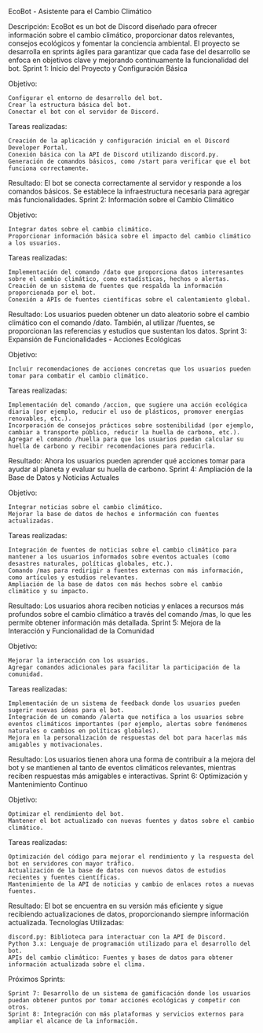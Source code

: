 EcoBot - Asistente para el Cambio Climático

Descripción:
EcoBot es un bot de Discord diseñado para ofrecer información sobre el cambio climático, proporcionar datos relevantes, consejos ecológicos y fomentar la conciencia ambiental. El proyecto se desarrolla en sprints ágiles para garantizar que cada fase del desarrollo se enfoca en objetivos clave y mejorando continuamente la funcionalidad del bot.
Sprint 1: Inicio del Proyecto y Configuración Básica

Objetivo:

    Configurar el entorno de desarrollo del bot.
    Crear la estructura básica del bot.
    Conectar el bot con el servidor de Discord.

Tareas realizadas:

    Creación de la aplicación y configuración inicial en el Discord Developer Portal.
    Conexión básica con la API de Discord utilizando discord.py.
    Generación de comandos básicos, como /start para verificar que el bot funciona correctamente.

Resultado: El bot se conecta correctamente al servidor y responde a los comandos básicos. Se establece la infraestructura necesaria para agregar más funcionalidades.
Sprint 2: Información sobre el Cambio Climático

Objetivo:

    Integrar datos sobre el cambio climático.
    Proporcionar información básica sobre el impacto del cambio climático a los usuarios.

Tareas realizadas:

    Implementación del comando /dato que proporciona datos interesantes sobre el cambio climático, como estadísticas, hechos o alertas.
    Creación de un sistema de fuentes que respalda la información proporcionada por el bot.
    Conexión a APIs de fuentes científicas sobre el calentamiento global.

Resultado: Los usuarios pueden obtener un dato aleatorio sobre el cambio climático con el comando /dato. También, al utilizar /fuentes, se proporcionan las referencias y estudios que sustentan los datos.
Sprint 3: Expansión de Funcionalidades - Acciones Ecológicas

Objetivo:

    Incluir recomendaciones de acciones concretas que los usuarios pueden tomar para combatir el cambio climático.

Tareas realizadas:

    Implementación del comando /accion, que sugiere una acción ecológica diaria (por ejemplo, reducir el uso de plásticos, promover energías renovables, etc.).
    Incorporación de consejos prácticos sobre sostenibilidad (por ejemplo, cambiar a transporte público, reducir la huella de carbono, etc.).
    Agregar el comando /huella para que los usuarios puedan calcular su huella de carbono y recibir recomendaciones para reducirla.

Resultado: Ahora los usuarios pueden aprender qué acciones tomar para ayudar al planeta y evaluar su huella de carbono.
Sprint 4: Ampliación de la Base de Datos y Noticias Actuales

Objetivo:

    Integrar noticias sobre el cambio climático.
    Mejorar la base de datos de hechos e información con fuentes actualizadas.

Tareas realizadas:

    Integración de fuentes de noticias sobre el cambio climático para mantener a los usuarios informados sobre eventos actuales (como desastres naturales, políticas globales, etc.).
    Comando /mas para redirigir a fuentes externas con más información, como artículos y estudios relevantes.
    Ampliación de la base de datos con más hechos sobre el cambio climático y su impacto.

Resultado: Los usuarios ahora reciben noticias y enlaces a recursos más profundos sobre el cambio climático a través del comando /mas, lo que les permite obtener información más detallada.
Sprint 5: Mejora de la Interacción y Funcionalidad de la Comunidad

Objetivo:

    Mejorar la interacción con los usuarios.
    Agregar comandos adicionales para facilitar la participación de la comunidad.

Tareas realizadas:

    Implementación de un sistema de feedback donde los usuarios pueden sugerir nuevas ideas para el bot.
    Integración de un comando /alerta que notifica a los usuarios sobre eventos climáticos importantes (por ejemplo, alertas sobre fenómenos naturales o cambios en políticas globales).
    Mejora en la personalización de respuestas del bot para hacerlas más amigables y motivacionales.

Resultado: Los usuarios tienen ahora una forma de contribuir a la mejora del bot y se mantienen al tanto de eventos climáticos relevantes, mientras reciben respuestas más amigables e interactivas.
Sprint 6: Optimización y Mantenimiento Continuo

Objetivo:

    Optimizar el rendimiento del bot.
    Mantener el bot actualizado con nuevas fuentes y datos sobre el cambio climático.

Tareas realizadas:

    Optimización del código para mejorar el rendimiento y la respuesta del bot en servidores con mayor tráfico.
    Actualización de la base de datos con nuevos datos de estudios recientes y fuentes científicas.
    Mantenimiento de la API de noticias y cambio de enlaces rotos a nuevas fuentes.

Resultado: El bot se encuentra en su versión más eficiente y sigue recibiendo actualizaciones de datos, proporcionando siempre información actualizada.
Tecnologías Utilizadas:

    discord.py: Biblioteca para interactuar con la API de Discord.
    Python 3.x: Lenguaje de programación utilizado para el desarrollo del bot.
    APIs del cambio climático: Fuentes y bases de datos para obtener información actualizada sobre el clima.

Próximos Sprints:

    Sprint 7: Desarrollo de un sistema de gamificación donde los usuarios puedan obtener puntos por tomar acciones ecológicas y competir con otros.
    Sprint 8: Integración con más plataformas y servicios externos para ampliar el alcance de la información.
